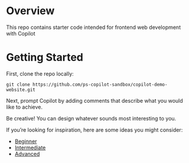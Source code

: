 # Overview
This repo contains starter code intended for frontend web development with Copilot

# Getting Started
First, clone the repo locally:

```
git clone https://github.com/ps-copilot-sandbox/copilot-demo-website.git
```

Next, prompt Copilot by adding comments that describe what you would like to achieve.

Be creative! You can design whatever sounds most interesting to you.

If you’re looking for inspiration, here are some ideas you might consider:
- [Beginner](https://github.com/florinpop17/app-ideas#tier-1-beginner-projects)
- [Intermediate](https://github.com/florinpop17/app-ideas#tier-2-intermediate-projects)
- [Advanced](https://github.com/florinpop17/app-ideas#tier-3-advanced-projects)
